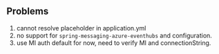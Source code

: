 ## Problems

1. cannot resolve placeholder in application.yml
2. no support for `spring-messaging-azure-eventhubs` and configuration.
3. use MI auth default for now, need to verify MI and connectionString.